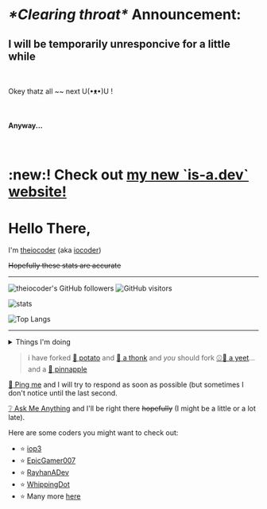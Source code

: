 <h1><i>*Clearing throat*</i> Announcement:</h1>
<h2> I will be temporarily unresponcive for a little while</h2>
<br/>
<p>Okey thatz all ~~ next U(•ᴥ•)U !<!--- doge ---></p>
<br/>
<h4>Anyway...</h4>
<br/>
<h1><b>:new:</b>! Check out <a href="https://theiocoder.is-a.dev">my new `is-a.dev` website!</a></h1>

<!-- Dis so cute: 🐶🐕 -->
<!-- ### Hi there 👋 -->

<!--
**theiocoder/theiocoder** is a ✨ _special_ ✨ repository because its `README.md` (this file) appears on your GitHub profile.

Here are some ideas to get you started:

- 🔭 I’m currently working on ...
- 🌱 I’m currently learning ...
- 👯 I’m looking to collaborate on ...
- 🤔 I’m looking for help with ...
- 💬 Ask me about ...
- 📫 How to reach me: ...
- 😄 Pronouns: ...
- ⚡ Fun fact: ...
-->

# Hello There,
I'm [theiocoder](https://github.com/theiocoder) (aka [iocoder](https://replit.com/@iocoder))

<strike>Hopefully these stats are accurate</strike>

---
![theiocoder's GitHub followers](https://img.shields.io/github/followers/theiocoder?color=00bbbb&style=for-the-badge&logo=github&logoColor=fff) 
![GitHub visitors](https://visitor-badge-reloaded.herokuapp.com/badge?page_id=theiocoder.visitor.badge.reloaded&color=00bbbb&style=for-the-badge&logo=github)

![stats](https://github-readme-stats.vercel.app/api?username=theiocoder&include_all_commits=true&show_icons=true&theme=prussian&count_private=true&cache_seconds=1801)

![Top Langs](https://github-readme-stats.vercel.app/api/top-langs/?username=theiocoder&theme=prussian&layout=compact)

---
<details><summary>Things I'm doing</summary>
 
  - [x] Making things
  - [x] Breaking things
  - [x] Doing small projects <strike>that no one cares about</strike>
  - [x] Existing :yum:
  
</details>

> i have forked [:sweet_potato: potato](https://github.com/theiocoder/potato) and [:thinking: a thonk](https://github.com/theiocoder/thonk) and *you* should fork [:baseball:💨 a yeet](https://github.com/theiocoder/yeet)... and a [:pineapple: pinnapple](https://github.com/theiocoder/Pinnapple)

[:speech_balloon: Ping me](https://github.com/theiocoder/Ping-me) and I will try to respond as soon as possible (but sometimes I don't notice until the last second.

[:grey_question: Ask Me Anything](https://github.com/theiocoder/AMA) and I'll be right there <strike>hopefully</strike> (I might be a little or a lot late).

Here are some coders you might want to check out:

 - :star: [iop3](https://github.com/iop3/iop3#readme)
 - :star: [EpicGamer007](https://github.com/EpicGamer007/EpicGamer007#readme)
 - :star: [RayhanADev](https://github.com/RayhanADev/RayhanADev#readme)
 - :star: [WhippingDot](https://github.com/WhippingDot/WhippingDot#readme)
 - :star: Many more [here](https://github.com/orgs/Repl-it-Coders/people)
